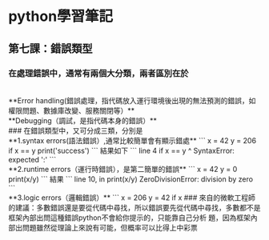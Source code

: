 # python學習筆記
## 第七課：錯誤類型
### 在處理錯誤中，通常有兩個大分類，兩者區別在於
<br>
**Error handling(錯誤處理，指代碼放入運行環境後出現的無法預測的錯誤，如權限問題、數據庫改變、服務關閉等）**
<br>
**Debugging（調試，是指代碼本身的錯誤）**
<br>
### 在錯誤類型中，又可分成三類，分別是
<br>
**1.syntax errors(語法錯誤）,通常比較簡單會有顯示錯處**
```
x = 42
y = 206
if x == y
    print('success')
```
結果如下
```
line 4
if x == y
         ^
SyntaxError: expected ':'
```
<br>
**2.runtime errors（運行時錯誤），是第二簡單的錯誤**
```
x = 42
y = 0
print(x/y)
```
結果
```
line 10, in <module>
print(x/y)
ZeroDivisionError: division by zero
```
<br>
**3.logic errors（邏輯錯誤）**
```
x = 206
y = 42
if x<y
    print(str(x) + 'is greater than' + str(y))
```
這種錯誤python不會給你提示的，只能靠自己分析
<br>
### 來自的微軟工程師的建議：多數錯誤還是要從代碼中尋找，所以錯誤要先從代碼中尋找，多數都不是框架內部出問這種錯誤python不會給你提示的，只能靠自己分析
題，因為框架內部出問題雖然從理論上來說有可能，但概率可以比得上中彩票

